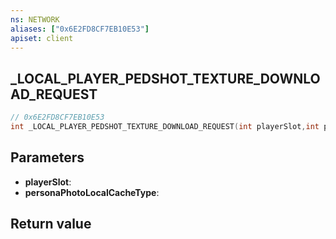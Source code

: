 ```yaml
---
ns: NETWORK
aliases: ["0x6E2FD8CF7EB10E53"]
apiset: client
---
```

## _LOCAL_PLAYER_PEDSHOT_TEXTURE_DOWNLOAD_REQUEST

```c
// 0x6E2FD8CF7EB10E53
int _LOCAL_PLAYER_PEDSHOT_TEXTURE_DOWNLOAD_REQUEST(int playerSlot,int personaPhotoLocalCacheType);
```


## Parameters
* **playerSlot**:
* **personaPhotoLocalCacheType**:

## Return value